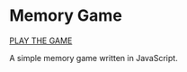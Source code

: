 # Memory Game

[PLAY THE GAME](https://karoczerwinska.github.io/Memory_Game/)

A simple memory game written in JavaScript.

